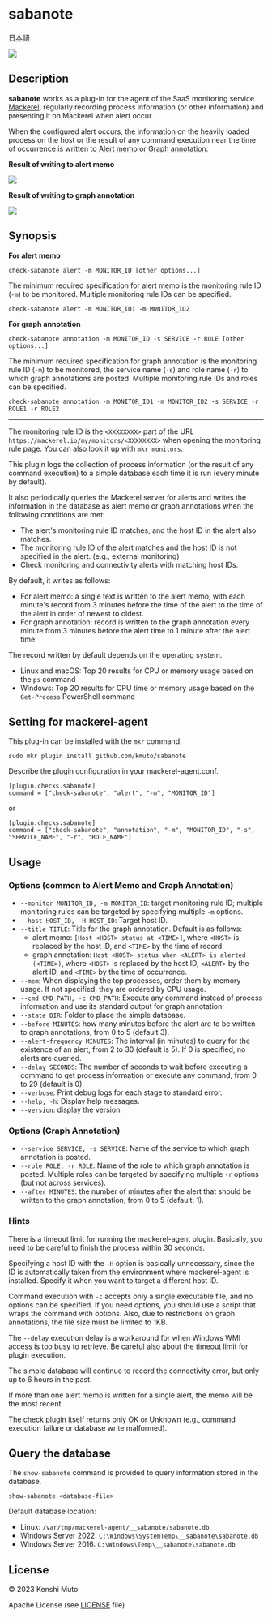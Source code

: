 # sabanote

[日本語](README-ja.md)

![](sabanote.png)

## Description

**sabanote** works as a plug-in for the agent of the SaaS monitoring service [Mackerel](https://mackerel.io), regularly recording process information (or other information) and presenting it on Mackerel when alert occur.

When the configured alert occurs, the information on the heavily loaded process on the host or the result of any command execution near the time of occurrence  is written to [Alert memo](https://mackerel.io/blog/entry/weekly/20160909) or [Graph annotation](https://mackerel.io/docs/entry/howto/view-graphs#graph-annotations).

**Result of writing to alert memo**

![](alert.png)

**Result of writing to graph annotation**

![](graph.png)

## Synopsis
**For alert memo**
```
check-sabanote alert -m MONITOR_ID [other options...]
```

The minimum required specification for alert memo is the monitoring rule ID (`-m`) to be monitored. Multiple monitoring rule IDs can be specified.

```
check-sabanote alert -m MONITOR_ID1 -m MONITOR_ID2
```

**For graph annotation**
```
check-sabanote annotation -m MONITOR_ID -s SERVICE -r ROLE [other options...]
```

The minimum required specification for graph annotation is the monitoring rule ID (`-m`) to be monitored, the service name (`-s`) and role name (`-r`) to which graph annotations are posted. Multiple monitoring rule IDs and roles can be specified.

```
check-sabanote annotation -m MONITOR_ID1 -m MONITOR_ID2 -s SERVICE -r ROLE1 -r ROLE2
```

----

The monitoring rule ID is the `<XXXXXXXX>` part of the URL `https://mackerel.io/my/monitors/<XXXXXXXX>` when opening the monitoring rule page. You can also look it up with `mkr monitors`.

This plugin logs the collection of process information (or the result of any command execution) to a simple database each time it is run (every minute by default).

It also periodically queries the Mackerel server for alerts and writes the information in the database as alert memo or graph annotations when the following conditions are met:

- The alert's monitoring rule ID matches, and the host ID in the alert also matches.
- The monitoring rule ID of the alert matches and the host ID is not specified in the alert. (e.g., external monitoring)
- Check monitoring and connectivity alerts with matching host IDs.

By default, it writes as follows:

- For alert memo: a single text is written to the alert memo, with each minute's record from 3 minutes before the time of the alert to the time of the alert in order of newest to oldest.
- For graph annotation: record is written to the graph annotation every minute from 3 minutes before the alert time to 1 minute after the alert time.

The record written by default depends on the operating system.

- Linux and macOS: Top 20 results for CPU or memory usage based on the `ps` command
- Windows: Top 20 results for CPU time or memory usage based on the `Get-Process` PowerShell command

## Setting for mackerel-agent
This plug-in can be installed with the `mkr` command.

```
sudo mkr plugin install github.com/kmuto/sabanote
```

Describe the plugin configuration in your mackerel-agent.conf.

```
[plugin.checks.sabanote]
command = ["check-sabanote", "alert", "-m", "MONITOR_ID"]
```

or

```
[plugin.checks.sabanote]
command = ["check-sabanote", "annotation", "-m", "MONITOR_ID", "-s", "SERVICE_NAME", "-r", "ROLE_NAME"]
```

## Usage
### Options (common to Alert Memo and Graph Annotation)
- `--monitor MONITOR_ID, -m MONITOR_ID`: target monitoring rule ID; multiple monitoring rules can be targeted by specifying multiple `-m` options.
- `--host HOST_ID, -H HOST_ID`: Target host ID.
- `--title TITLE`: Title for the graph annotation. Default is as follows:
  - alert memo: `[Host <HOST> status at <TIME>]`, where `<HOST>` is replaced by the host ID, and `<TIME>` by the time of record.
  - graph annotation: `Host <HOST> status when <ALERT> is alerted (<TIME>)`, where `<HOST>` is replaced by the host ID, `<ALERT>` by the alert ID, and `<TIME>` by the time of occurrence.
- `--mem`: When displaying the top processes, order them by memory usage. If not specified, they are ordered by CPU usage.
- `--cmd CMD_PATH, -c CMD_PATH`: Execute any command instead of process information and use its standard output for graph annotation.
- `--state DIR`: Folder to place the simple database.
- `--before MINUTES`: how many minutes before the alert are to be written to graph annotations, from 0 to 5 (default 3).
- `--alert-frequency MINUTES`: The interval (in minutes) to query for the existence of an alert, from 2 to 30 (default is 5). If 0 is specified, no alerts are queried.
- `--delay SECONDS`: The number of seconds to wait before executing a command to get process information or execute any command, from 0 to 29 (default is 0).
- `--verbose`: Print debug logs for each stage to standard error.
- `--help, -h`: Display help messages.
- `--version`: display the version.

### Options (Graph Annotation)
- `--service SERVICE, -s SERVICE`: Name of the service to which graph annotation is posted.
- `--role ROLE, -r ROLE`: Name of the role to which graph annotation is posted. Multiple roles can be targeted by specifying multiple `-r` options (but not across services).
- `--after MINUTES`: the number of minutes after the alert that should be written to the graph annotation, from 0 to 5 (default: 1).

### Hints
There is a timeout limit for running the mackerel-agent plugin. Basically, you need to be careful to finish the process within 30 seconds.

Specifying a host ID with the `-H` option is basically unnecessary, since the ID is automatically taken from the environment where mackerel-agent is installed. Specify it when you want to target a different host ID.

Command execution with `-c` accepts only a single executable file, and no options can be specified. If you need options, you should use a script that wraps the command with options. Also, due to restrictions on graph annotations, the file size must be limited to 1KB.

The `--delay` execution delay is a workaround for when Windows WMI access is too busy to retrieve. Be careful also about the timeout limit for plugin execution.

The simple database will continue to record the connectivity error, but only up to 6 hours in the past.

If more than one alert memo is written for a single alert, the memo will be the most recent.

The check plugin itself returns only OK or Unknown (e.g., command execution failure or database write malformed).

## Query the database

The `show-sabanote` command is provided to query information stored in the database.

```
show-sabanote <database-file>
```

Default database location:

- Linux: `/var/tmp/mackerel-agent/__sabanote/sabanote.db`
- Windows Server 2022: `C:\Windows\SystemTemp\__sabanote\sabanote.db`
- Windows Server 2016: `C:\Windows\Temp\__sabanote\sabanote.db`

## License
© 2023 Kenshi Muto

Apache License (see [LICENSE](LICENSE) file)
